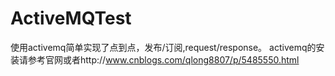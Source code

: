 # ActiveMQTest

使用activemq简单实现了点到点，发布/订阅,request/response。
activemq的安装请参考官网或者http://www.cnblogs.com/qlong8807/p/5485550.html
